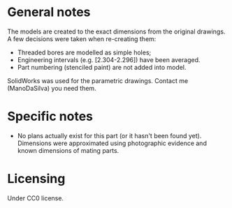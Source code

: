 # General notes
The models are created to the exact dimensions from the original drawings. A few decisions were taken when re-creating them:
* Threaded bores are modelled as simple holes;
* Engineering intervals (e.g. [2.304-2.296]) have been averaged. 
* Part numbering (stenciled paint) are not added into model.

SolidWorks was used for the parametric drawings. Contact me (ManoDaSilva) you need them.

# Specific notes
* No plans actually exist for this part (or it hasn't been found yet). Dimensions were approximated using photographic evidence and known dimensions of mating parts. 


# Licensing
Under CC0 license.